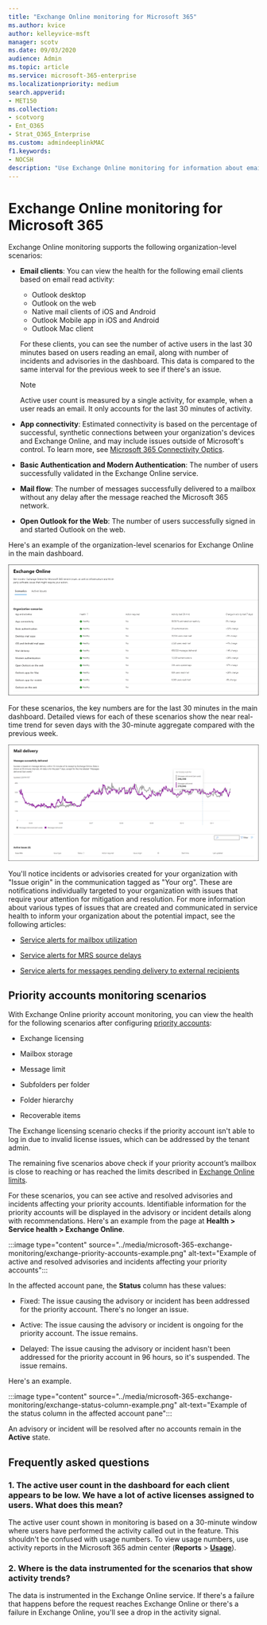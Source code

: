 ```yaml
---
title: "Exchange Online monitoring for Microsoft 365"
ms.author: kvice
author: kelleyvice-msft
manager: scotv
ms.date: 09/03/2020
audience: Admin
ms.topic: article
ms.service: microsoft-365-enterprise
ms.localizationpriority: medium
search.appverid:
- MET150
ms.collection:
- scotvorg
- Ent_O365
- Strat_O365_Enterprise
ms.custom: admindeeplinkMAC
f1.keywords:
- NOCSH
description: "Use Exchange Online monitoring for information about email incidents or advisories in Microsoft 365."
---
```


# Exchange Online monitoring for Microsoft 365

Exchange Online monitoring supports the following organization-level scenarios:

- **Email clients**: You can view the health for the following email clients based on email read activity:

  - Outlook desktop
  - Outlook on the web
  - Native mail clients of iOS and Android
  - Outlook Mobile app in iOS and Android
  - Outlook Mac client

   For these clients, you can see the number of active users in the last 30 minutes based on users reading an email, along with number of incidents and advisories in the dashboard. This data is compared to the same interval for the previous week to see if there's an issue.

   >[!Note]
   > Active user count is measured by a single activity, for example, when a user reads an email. It only accounts for the last 30 minutes of activity.

- **App connectivity**: Estimated connectivity is based on the percentage of successful, synthetic connections between your organization's devices and Exchange Online, and may include issues outside of Microsoft's control. To learn more, see [Microsoft 365 Connectivity Optics](microsoft-365-connectivity-optics.md).

- **Basic Authentication and Modern Authentication**: The number of users successfully validated in the Exchange Online service.

- **Mail flow**: The number of messages successfully delivered to a mailbox without any delay after the message reached the Microsoft 365 network.

- **Open Outlook for the Web**: The number of users successfully signed in and started Outlook on the web.
  
Here's an example of the organization-level scenarios for Exchange Online in the main dashboard.

![Organization-level scenarios for Exchange Online Monitoring.](../media/microsoft-365-exchange-monitoring/exchange-monitoring-org-scenarios.png)

For these scenarios, the key numbers are for the last 30 minutes in the main dashboard. Detailed views for each of these scenarios show the near real-time trend for seven days with the 30-minute aggregate compared with the previous week.

![An example of monitoring Exchange health for mail delivery.](../media/microsoft-365-exchange-monitoring/exchange-monitoring-scenario-example.png)

You'll notice incidents or advisories created for your organization with "Issue origin" in the communication tagged as "Your org". These are notifications individually targeted to your organization with issues that require your attention for mitigation and resolution. For more information about various types of issues that are created and communicated in service health to inform your organization about the potential impact, see the following articles:

- [Service alerts for mailbox utilization](microsoft-365-mailbox-utilization-service-alerts.md)

- [Service alerts for MRS source delays](microsoft-365-mrs-source-delays-service-alerts.md)

- [Service alerts for messages pending delivery to external recipients](microsoft-365-external-recipient-service-alerts.md)

## Priority accounts monitoring scenarios

With Exchange Online priority account monitoring, you can view the health for the following scenarios after configuring [priority accounts](/microsoft-365/admin/setup/priority-accounts):

- Exchange licensing

- Mailbox storage

- Message limit

- Subfolders per folder

- Folder hierarchy

- Recoverable items

The Exchange licensing scenario checks if the priority account isn't able to log in due to invalid license issues, which can be addressed by the tenant admin.

The remaining five scenarios above check if your priority account’s mailbox is close to reaching or has reached the limits described in [Exchange Online limits](/office365/servicedescriptions/exchange-online-service-description/exchange-online-limits#mailbox-storage-limits).

For these scenarios, you can see active and resolved advisories and incidents affecting your priority accounts. Identifiable information for the priority accounts will be displayed in the advisory or incident details along with recommendations. Here's an example from the page at **Health > Service health > Exchange Online**.

:::image type="content" source="../media/microsoft-365-exchange-monitoring/exchange-priority-accounts-example.png" alt-text="Example of active and resolved advisories and incidents affecting your priority accounts":::

In the affected account pane, the **Status** column has these values:

- Fixed: The issue causing the advisory or incident has been addressed for the priority account. There's no longer an issue. 

- Active: The issue causing the advisory or incident is ongoing for the priority account. The issue remains. 

- Delayed: The issue causing the advisory or incident hasn't been addressed for the priority account in 96 hours, so it's suspended. The issue remains. 

Here's an example.

:::image type="content" source="../media/microsoft-365-exchange-monitoring/exchange-status-column-example.png" alt-text="Example of the status column in the affected account pane":::

An advisory or incident will be resolved after no accounts remain in the **Active** state.

## Frequently asked questions

### 1. The active user count in the dashboard for each client appears to be low. We have a lot of active licenses assigned to users. What does this mean?

The active user count shown in monitoring is based on a 30-minute window where users have performed the activity called out in the feature. This shouldn't be confused with usage numbers. To view usage numbers, use activity reports in the Microsoft 365 admin center (**Reports** > <a href="https://go.microsoft.com/fwlink/p/?linkid=2074756" target="_blank">**Usage**</a>).

### 2. Where is the data instrumented for the scenarios that show activity trends?

The data is instrumented in the Exchange Online service. If there's a failure that happens before the request reaches Exchange Online or there's a failure in Exchange Online, you'll see a drop in the activity signal.

